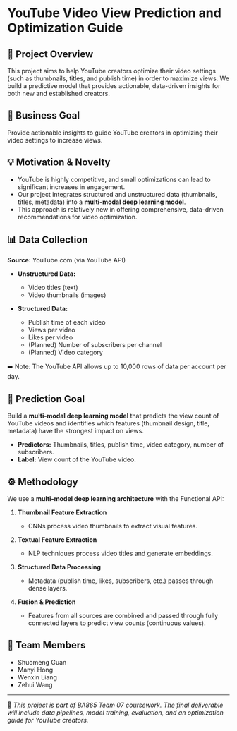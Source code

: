 # YouTube Video View Prediction and Optimization Guide

## 📌 Project Overview

This project aims to help YouTube creators optimize their video settings (such as thumbnails, titles, and publish time) in order to maximize views. We build a predictive model that provides actionable, data-driven insights for both new and established creators.

## 🎯 Business Goal

Provide actionable insights to guide YouTube creators in optimizing their video settings to increase views.

## 💡 Motivation & Novelty

* YouTube is highly competitive, and small optimizations can lead to significant increases in engagement.
* Our project integrates structured and unstructured data (thumbnails, titles, metadata) into a **multi-modal deep learning model**.
* This approach is relatively new in offering comprehensive, data-driven recommendations for video optimization.

## 📊 Data Collection

**Source:** YouTube.com (via YouTube API)

* **Unstructured Data:**

  * Video titles (text)
  * Video thumbnails (images)
* **Structured Data:**

  * Publish time of each video
  * Views per video
  * Likes per video
  * (Planned) Number of subscribers per channel
  * (Planned) Video category

➡️ Note: The YouTube API allows up to 10,000 rows of data per account per day.

## 🎯 Prediction Goal

Build a **multi-modal deep learning model** that predicts the view count of YouTube videos and identifies which features (thumbnail design, title, metadata) have the strongest impact on views.

* **Predictors:** Thumbnails, titles, publish time, video category, number of subscribers.
* **Label:** View count of the YouTube video.

## ⚙️ Methodology

We use a **multi-model deep learning architecture** with the Functional API:

1. **Thumbnail Feature Extraction**

   * CNNs process video thumbnails to extract visual features.

2. **Textual Feature Extraction**

   * NLP techniques process video titles and generate embeddings.

3. **Structured Data Processing**

   * Metadata (publish time, likes, subscribers, etc.) passes through dense layers.

4. **Fusion & Prediction**

   * Features from all sources are combined and passed through fully connected layers to predict view counts (continuous values).

## 👥 Team Members

* Shuomeng Guan
* Manyi Hong
* Wenxin Liang
* Zehui Wang

---

📌 *This project is part of BA865 Team 07 coursework. The final deliverable will include data pipelines, model training, evaluation, and an optimization guide for YouTube creators.*

